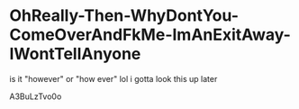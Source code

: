 # OhReally-Then-WhyDontYou-ComeOverAndFkMe-ImAnExitAway-IWontTellAnyone

is it "however" or "how ever" lol i gotta look this up later

A3BuLzTvo0o
